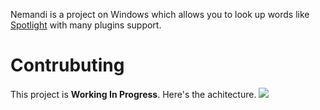 Nemandi is a project on Windows which allows you to look up words like [Spotlight](https://support.apple.com/en-us/HT204014) with many plugins support.

# Contrubuting
This project is **Working In Progress**. Here's the achitecture.
![](https://github.com/Sheey11/Nemandi/tree/master/img/arch.webp)